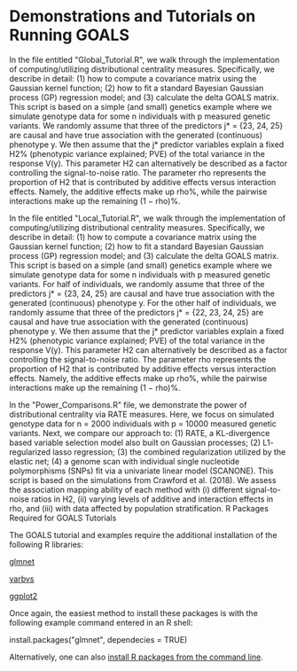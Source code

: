 # Demonstrations and Tutorials on Running GOALS

In the file entitled "Global_Tutorial.R", we walk through the implementation of computing/utilizing distributional centrality measures. Specifically, we describe in detail: (1) how to compute a covariance matrix using the Gaussian kernel function; (2) how to fit a standard Bayesian Gaussian process (GP) regression model; and (3) calculate the delta GOALS matrix. This script is based on a simple (and small) genetics example where we simulate genotype data for some n individuals with p measured genetic variants. We randomly assume that three of the predictors j* = {23, 24, 25} are causal and have true association with the generated (continuous) phenotype y. We then assume that the j* predictor variables explain a fixed H2% (phenotypic variance explained; PVE) of the total variance in the response V(y). This parameter H2 can alternatively be described as a factor controlling the signal-to-noise ratio. The parameter rho represents the proportion of H2 that is contributed by additive effects versus interaction effects. Namely, the additive effects make up rho%, while the pairwise interactions make up the remaining (1 − rho)%.


In the file entitled "Local_Tutorial.R", we walk through the implementation of computing/utilizing distributional centrality measures. Specifically, we describe in detail: (1) how to compute a covariance matrix using the Gaussian kernel function; (2) how to fit a standard Bayesian Gaussian process (GP) regression model; and (3) calculate the delta GOALS matrix. This script is based on a simple (and small) genetics example where we simulate genotype data for some n individuals with p measured genetic variants. For half of individuals, we randomly assume that three of the predictors j* = {23, 24, 25} are causal and have true association with the generated (continuous) phenotype y. For the other half of individuals, we randomly assume that three of the predictors j* = {22, 23, 24, 25} are causal and have true association with the generated (continuous) phenotype y. We then assume that the j* predictor variables explain a fixed H2% (phenotypic variance explained; PVE) of the total variance in the response V(y). This parameter H2 can alternatively be described as a factor controlling the signal-to-noise ratio. The parameter rho represents the proportion of H2 that is contributed by additive effects versus interaction effects. Namely, the additive effects make up rho%, while the pairwise interactions make up the remaining (1 − rho)%.

In the "Power_Comparisons.R" file, we demonstrate the power of distributional centrality via RATE measures. Here, we focus on simulated genotype data for n = 2000 individuals with p = 10000 measured genetic variants. Next, we compare our approach to: (1) RATE, a KL-divergence based variable selection model also built on Gaussian processes; (2) L1- regularized lasso regression; (3) the combined regularization utilized by the elastic net; (4) a genome scan with individual single nucleotide polymorphisms (SNPs) fit via a univariate linear model (SCANONE). This script is based on the simulations from Crawford et al. (2018). We assess the association mapping ability of each method with (i) different signal-to-noise ratios in H2, (ii) varying levels of additive and interaction effects in rho, and (iii) with data affected by population stratification.
R Packages Required for GOALS Tutorials

The GOALS tutorial and examples require the additional installation of the following R libraries:

[glmnet](https://cran.r-project.org/web/packages/glmnet/index.html)

[varbvs](https://cran.r-project.org/web/packages/varbvs/index.html)

[ggplot2](https://cran.r-project.org/web/packages/ggplot2/index.html)

Once again, the easiest method to install these packages is with the following example command entered in an R shell:

  install.packages("glmnet", dependecies = TRUE)

Alternatively, one can also [install R packages from the command line](http://cran.r-project.org/doc/manuals/r-release/R-admin.html#Installing-packages).
